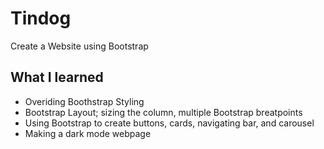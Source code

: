 # Tindog
Create a Website using Bootstrap

<h2>What I learned</h2>
<ul>
  <li>Overiding Boothstrap Styling</li>
  <li>Bootstrap Layout; sizing the column, multiple Bootstrap breatpoints</li>
  <li>Using Bootstrap to create buttons, cards, navigating bar, and carousel</li>
  <li>Making a dark mode webpage</li>
 </ul>

